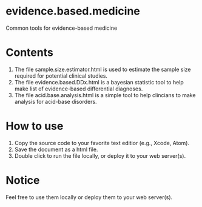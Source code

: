 # evidence.based.medicine
Common tools for evidence-based medicine

# Contents
1) The file sample.size.estimator.html is used to estimate the sample size required for potential clinical studies.  
2) The file evidence.based.DDx.html is a bayesian statistic tool to help make list of evidence-based differential diagnoses.
3) The file acid.base.analysis.html is a simple tool to help clincians to make analysis for acid-base disorders.

# How to use
1) Copy the source code to your favorite text editior (e.g., Xcode, Atom).  
2) Save the document as a html file.  
3) Double click to run the file locally, or deploy it to your web server(s).

# Notice
Feel free to use them locally or deploy them to your web server(s).
